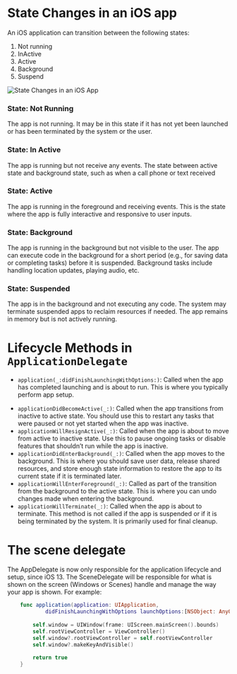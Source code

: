 # State Changes in an iOS app
An iOS application can transition between the following states:
1. Not running
2. InActive
3. Active
4. Background
5. Suspend


![State Changes in an iOS App](https://i.imgur.com/aeOPsHh.png)
### State: Not Running
The app is not running. It may be in this state if it has not yet been launched or has been terminated by the system or the user.
### State: In Active
The app is running but not receive any events. The state between active state and background state, such as when a call phone or text received
### State: Active
The app is running in the foreground and receiving events. This is the state where the app is fully interactive and responsive to user inputs.
### State: Background
The app is running in the background but not visible to the user. The app can execute code in the background for a short period (e.g., for saving data or completing tasks) before it is suspended. Background tasks include handling location updates, playing audio, etc.
### State: Suspended
The app is in the background and not executing any code. The system may terminate suspended apps to reclaim resources if needed. The app remains in memory but is not actively running.

# Lifecycle Methods in ```ApplicationDelegate```
- ```application(_:didFinishLaunchingWithOptions:)```: Called when the app has completed launching and is about to run. This is where you typically perform app setup.
* ```applicationDidBecomeActive(_:)```: Called when the app transitions from inactive to active state. You should use this to restart any tasks that were paused or not yet started when the app was inactive.
* ```applicationWillResignActive(_:)```: Called when the app is about to move from active to inactive state. Use this to pause ongoing tasks or disable features that shouldn’t run while the app is inactive.
* ```applicationDidEnterBackground(_:)```: Called when the app moves to the background. This is where you should save user data, release shared resources, and store enough state information to restore the app to its current state if it is terminated later.
* ```applicationWillEnterForeground(_:)```: Called as part of the transition from the background to the active state. This is where you can undo changes made when entering the background.
* ```applicationWillTerminate(_:)```: Called when the app is about to terminate. This method is not called if the app is suspended or if it is being terminated by the system. It is primarily used for final cleanup.

# The scene delegate
The AppDelegate is now only responsible for the application lifecycle and setup, since iOS 13. The SceneDelegate will be responsible for what is shown on the screen (Windows or Scenes) handle and manage the way your app is shown.
For example:

```swift
    func application(application: UIApplication,
            didFinishLaunchingWithOptions launchOptions:[NSObject: AnyObject]?) -> Bool {
        
        self.window = UIWindow(frame: UIScreen.mainScreen().bounds)
        self.rootViewController = ViewController()
        self.window?.rootViewController = self.rootViewController
        self.window?.makeKeyAndVisible()
        
        return true
    }
```
